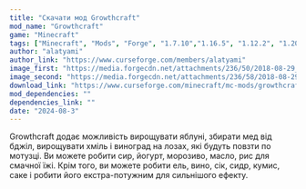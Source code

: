 ```yaml
---
title: "Скачати мод Growthcraft"
mod_name: "Growthcraft"
game: "Minecraft"
tags: ["Minecraft", "Mods", "Forge", "1.7.10","1.16.5", "1.12.2", "1.20.1"]
author: "alatyami"
author_link: "https://www.curseforge.com/members/alatyami"
image_first: "https://media.forgecdn.net/attachments/236/50/2018-08-29_17.png"
image_second: "https://media.forgecdn.net/attachments/236/58/2018-08-29_19.png"
download_link: "https://www.curseforge.com/minecraft/mc-mods/growthcraft-community-edition/files/all?page=1&amp;pageSize=20"
mod_dependencies: ""
dependencies_link: ""
date: "2024-08-3"
---
```


Growthcraft додає можливість вирощувати яблуні, збирати мед від бджіл, вирощувати хміль і виноград на лозах, які будуть повзти по мотузці. Ви можете робити сир, йогурт, морозиво, масло, рис для смачної їжі. Крім того, ви можете робити ель, вино, сік, сидр, кумис, саке і робити його екстра-потужним для сильнішого ефекту.